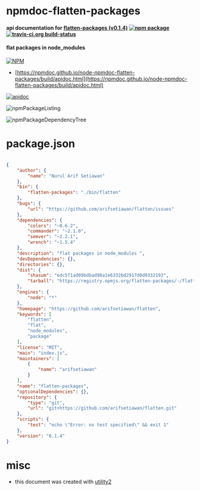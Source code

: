 # npmdoc-flatten-packages

#### api documentation for  [flatten-packages (v0.1.4)](https://github.com/arifsetiawan/flatten)  [![npm package](https://img.shields.io/npm/v/npmdoc-flatten-packages.svg?style=flat-square)](https://www.npmjs.org/package/npmdoc-flatten-packages) [![travis-ci.org build-status](https://api.travis-ci.org/npmdoc/node-npmdoc-flatten-packages.svg)](https://travis-ci.org/npmdoc/node-npmdoc-flatten-packages)

#### flat packages in node_modules

[![NPM](https://nodei.co/npm/flatten-packages.png?downloads=true&downloadRank=true&stars=true)](https://www.npmjs.com/package/flatten-packages)

- [https://npmdoc.github.io/node-npmdoc-flatten-packages/build/apidoc.html](https://npmdoc.github.io/node-npmdoc-flatten-packages/build/apidoc.html)

[![apidoc](https://npmdoc.github.io/node-npmdoc-flatten-packages/build/screenCapture.buildCi.browser.%252Ftmp%252Fbuild%252Fapidoc.html.png)](https://npmdoc.github.io/node-npmdoc-flatten-packages/build/apidoc.html)

![npmPackageListing](https://npmdoc.github.io/node-npmdoc-flatten-packages/build/screenCapture.npmPackageListing.svg)

![npmPackageDependencyTree](https://npmdoc.github.io/node-npmdoc-flatten-packages/build/screenCapture.npmPackageDependencyTree.svg)



# package.json

```json

{
    "author": {
        "name": "Nurul Arif Setiawan"
    },
    "bin": {
        "flatten-packages": "./bin/flatten"
    },
    "bugs": {
        "url": "https://github.com/arifsetiawan/flatten/issues"
    },
    "dependencies": {
        "colors": "~0.6.2",
        "commander": "~2.1.0",
        "semver": "~2.2.1",
        "wrench": "~1.5.4"
    },
    "description": "flat packages in node_modules ",
    "devDependencies": {},
    "directories": {},
    "dist": {
        "shasum": "edc5f1ad09bdbad98a1e6332bd2917d0d9332193",
        "tarball": "https://registry.npmjs.org/flatten-packages/-/flatten-packages-0.1.4.tgz"
    },
    "engines": {
        "node": "*"
    },
    "homepage": "https://github.com/arifsetiawan/flatten",
    "keywords": [
        "flatten",
        "flat",
        "node_modules",
        "package"
    ],
    "license": "MIT",
    "main": "index.js",
    "maintainers": [
        {
            "name": "arifsetiawan"
        }
    ],
    "name": "flatten-packages",
    "optionalDependencies": {},
    "repository": {
        "type": "git",
        "url": "git+https://github.com/arifsetiawan/flatten.git"
    },
    "scripts": {
        "test": "echo \"Error: no test specified\" && exit 1"
    },
    "version": "0.1.4"
}
```



# misc
- this document was created with [utility2](https://github.com/kaizhu256/node-utility2)

